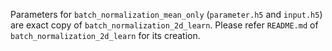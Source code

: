 Parameters for `batch_normalization_mean_only` (`parameter.h5` and `input.h5`) are exact copy of `batch_normalization_2d_learn`. Please refer `README.md` of `batch_normalization_2d_learn` for its creation.
